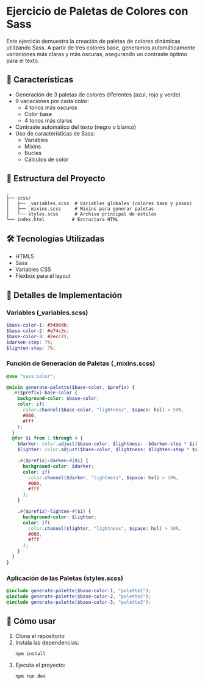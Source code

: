# Ejercicio de Paletas de Colores con Sass

Este ejercicio demuestra la creación de paletas de colores dinámicas utilizando Sass. A partir de tres colores base, generamos automáticamente variaciones más claras y más oscuras, asegurando un contraste óptimo para el texto.

## 🎨 Características

- Generación de 3 paletas de colores diferentes (azul, rojo y verde)
- 9 variaciones por cada color:
  - 4 tonos más oscuros
  - Color base
  - 4 tonos más claros
- Contraste automático del texto (negro o blanco)
- Uso de características de Sass:
  - Variables
  - Mixins
  - Bucles
  - Cálculos de color

## 📁 Estructura del Proyecto

```
.
├── scss/
│   ├── _variables.scss  # Variables globales (colores base y pasos)
│   ├── _mixins.scss     # Mixins para generar paletas
│   └── styles.scss      # Archivo principal de estilos
└── index.html          # Estructura HTML
```

## 🛠️ Tecnologías Utilizadas

- HTML5
- Sass
- Variables CSS
- Flexbox para el layout

## 📝 Detalles de Implementación

### Variables (\_variables.scss)

```scss
$base-color-1: #3498db;
$base-color-2: #e74c3c;
$base-color-3: #2ecc71;
$darken-step: 7%;
$lighten-step: 7%;
```

### Función de Generación de Paletas (\_mixins.scss)

```scss
@use "sass:color";

@mixin generate-palette($base-color, $prefix) {
  .#{$prefix}-base-color {
    background-color: $base-color;
    color: if(
      color.channel($base-color, "lightness", $space: hsl) > 50%,
      #000,
      #fff
    );
  }
  @for $i from 1 through 4 {
    $darker: color.adjust($base-color, $lightness: -$darken-step * $i);
    $lighter: color.adjust($base-color, $lightness: $lighten-step * $i);

    .#{$prefix}-darken-#{$i} {
      background-color: $darker;
      color: if(
        color.channel($darker, "lightness", $space: hsl) > 50%,
        #000,
        #fff
      );
    }

    .#{$prefix}-lighten-#{$i} {
      background-color: $lighter;
      color: if(
        color.channel($lighter, "lightness", $space: hsl) > 50%,
        #000,
        #fff
      );
    }
  }
}
```

### Aplicación de las Paletas (styles.scss)

```scss
@include generate-palette($base-color-1, "palette1");
@include generate-palette($base-color-2, "palette2");
@include generate-palette($base-color-3, "palette3");
```

## 🚀 Cómo usar

1. Clona el repositorio
2. Instala las dependencias:
   ```bash
   npm install
   ```
3. Ejecuta el proyecto:
   ```bash
   npm run dev
   ```
